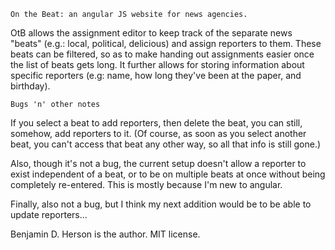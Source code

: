```
On the Beat: an angular JS website for news agencies.
```

OtB allows the assignment editor to keep track of the separate news "beats"
(e.g.: local, political, delicious) and assign reporters to them.
These beats can be filtered, so as to make handing out assignments easier
once the list of beats gets long.
It further allows for storing information about specific reporters
(e.g: name, how long they've been at the paper, and birthday).


```
Bugs 'n' other notes
```
If you select a beat to add reporters, then delete the beat, you can still,
somehow, add reporters to it. (Of course, as soon as you select another beat,
  you can't access that beat any other way, so all that info is still gone.)

Also, though it's not a bug, the current setup doesn't allow a reporter to exist
independent of a beat, or to be on multiple beats at once without being
completely re-entered. This is mostly because I'm new to angular.

Finally, also not a bug, but I think my next addition would be to be able to
update reporters...

Benjamin D. Herson is the author.
MIT license.
